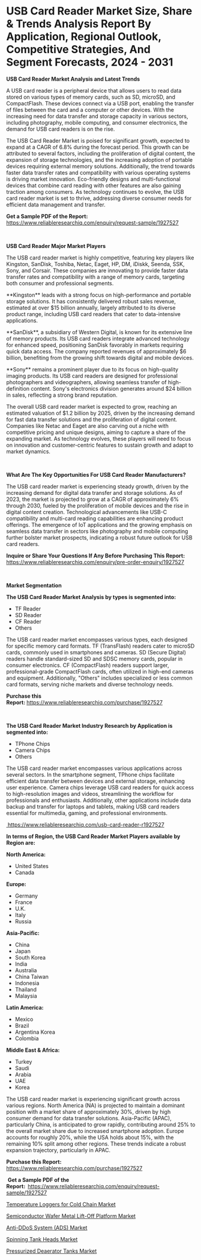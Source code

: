 <p><h1>USB Card Reader Market Size, Share & Trends Analysis Report By Application, Regional Outlook, Competitive Strategies, And Segment Forecasts, 2024 - 2031</h1></p><p><strong>USB Card Reader Market Analysis and Latest Trends</strong></p>
<p><p>A USB card reader is a peripheral device that allows users to read data stored on various types of memory cards, such as SD, microSD, and CompactFlash. These devices connect via a USB port, enabling the transfer of files between the card and a computer or other devices. With the increasing need for data transfer and storage capacity in various sectors, including photography, mobile computing, and consumer electronics, the demand for USB card readers is on the rise.</p><p>The USB Card Reader Market is poised for significant growth, expected to expand at a CAGR of 6.8% during the forecast period. This growth can be attributed to several factors, including the proliferation of digital content, the expansion of storage technologies, and the increasing adoption of portable devices requiring external memory solutions. Additionally, the trend towards faster data transfer rates and compatibility with various operating systems is driving market innovation. Eco-friendly designs and multi-functional devices that combine card reading with other features are also gaining traction among consumers. As technology continues to evolve, the USB card reader market is set to thrive, addressing diverse consumer needs for efficient data management and transfer.</p></p>
<p><strong>Get a Sample PDF of the Report:&nbsp;</strong> <a href="https://www.reliableresearchiq.com/enquiry/request-sample/1927527?utm_campaign=1594&utm_medium=2&utm_source=Github&utm_content=ia&utm_term=25102024&utm_id=usb-card-reader">https://www.reliableresearchiq.com/enquiry/request-sample/1927527</a></p>
<p>&nbsp;</p>
<p><strong>USB Card Reader Major Market Players</strong></p>
<p><p>The USB card reader market is highly competitive, featuring key players like Kingston, SanDisk, Toshiba, Netac, Eaget, HP, DM, iDiskk, Seenda, SSK, Sony, and Corsair. These companies are innovating to provide faster data transfer rates and compatibility with a range of memory cards, targeting both consumer and professional segments.</p><p>**Kingston** leads with a strong focus on high-performance and portable storage solutions. It has consistently delivered robust sales revenue, estimated at over $15 billion annually, largely attributed to its diverse product range, including USB card readers that cater to data-intensive applications.</p><p>**SanDisk**, a subsidiary of Western Digital, is known for its extensive line of memory products. Its USB card readers integrate advanced technology for enhanced speed, positioning SanDisk favorably in markets requiring quick data access. The company reported revenues of approximately $6 billion, benefiting from the growing shift towards digital and mobile devices.</p><p>**Sony** remains a prominent player due to its focus on high-quality imaging products. Its USB card readers are designed for professional photographers and videographers, allowing seamless transfer of high-definition content. Sony's electronics division generates around $24 billion in sales, reflecting a strong brand reputation.</p><p>The overall USB card reader market is expected to grow, reaching an estimated valuation of $1.2 billion by 2025, driven by the increasing demand for fast data transfer solutions and the proliferation of digital content. Companies like Netac and Eaget are also carving out a niche with competitive pricing and unique designs, aiming to capture a share of the expanding market. As technology evolves, these players will need to focus on innovation and customer-centric features to sustain growth and adapt to market dynamics.</p></p>
<p>&nbsp;</p>
<p><strong>What Are The Key Opportunities For USB Card Reader Manufacturers?</strong></p>
<p><p>The USB card reader market is experiencing steady growth, driven by the increasing demand for digital data transfer and storage solutions. As of 2023, the market is projected to grow at a CAGR of approximately 6% through 2030, fueled by the proliferation of mobile devices and the rise in digital content creation. Technological advancements like USB-C compatibility and multi-card reading capabilities are enhancing product offerings. The emergence of IoT applications and the growing emphasis on seamless data transfer in sectors like photography and mobile computing further bolster market prospects, indicating a robust future outlook for USB card readers.</p></p>
<p><strong>Inquire or Share Your Questions If Any Before Purchasing This Report:</strong> <a href="https://www.reliableresearchiq.com/enquiry/pre-order-enquiry/1927527?utm_campaign=1594&utm_medium=2&utm_source=Github&utm_content=ia&utm_term=25102024&utm_id=usb-card-reader">https://www.reliableresearchiq.com/enquiry/pre-order-enquiry/1927527</a></p>
<p>&nbsp;</p>
<p><strong>Market Segmentation</strong></p>
<p><strong>The USB Card Reader Market Analysis by types is segmented into:</strong></p>
<p><ul><li>TF Reader</li><li>SD Reader</li><li>CF Reader</li><li>Others</li></ul></p>
<p><p>The USB card reader market encompasses various types, each designed for specific memory card formats. TF (TransFlash) readers cater to microSD cards, commonly used in smartphones and cameras. SD (Secure Digital) readers handle standard-sized SD and SDSC memory cards, popular in consumer electronics. CF (CompactFlash) readers support larger, professional-grade CompactFlash cards, often utilized in high-end cameras and equipment. Additionally, "Others" includes specialized or less common card formats, serving niche markets and diverse technology needs.</p></p>
<p><strong>Purchase this Report:&nbsp;</strong><a href="https://www.reliableresearchiq.com/purchase/1927527?utm_campaign=1594&utm_medium=2&utm_source=Github&utm_content=ia&utm_term=25102024&utm_id=usb-card-reader">https://www.reliableresearchiq.com/purchase/1927527</a></p>
<p>&nbsp;</p>
<p><strong>The USB Card Reader Market Industry Research by Application is segmented into:</strong></p>
<p><ul><li>TPhone Chips</li><li>Camera Chips</li><li>Others</li></ul></p>
<p><p>The USB card reader market encompasses various applications across several sectors. In the smartphone segment, TPhone chips facilitate efficient data transfer between devices and external storage, enhancing user experience. Camera chips leverage USB card readers for quick access to high-resolution images and videos, streamlining the workflow for professionals and enthusiasts. Additionally, other applications include data backup and transfer for laptops and tablets, making USB card readers essential for multimedia, gaming, and professional environments.</p></p>
<p><a href="https://www.reliableresearchiq.com/usb-card-reader-r1927527?utm_campaign=1594&utm_medium=2&utm_source=Github&utm_content=ia&utm_term=25102024&utm_id=usb-card-reader">&nbsp;https://www.reliableresearchiq.com/usb-card-reader-r1927527</a></p>
<p><strong>In terms of Region, the USB Card Reader Market Players available by Region are:</strong></p>
<p>
    <p> <strong> North America: </strong>
        <ul>
            <li>United States</li>
            <li>Canada</li>
        </ul>
        </p> 
    <p> <strong> Europe: </strong>
        <ul>
            <li>Germany</li>
            <li>France</li>
            <li>U.K.</li>
            <li>Italy</li>
            <li>Russia</li>
        </ul>
        </p> 
    <p> <strong> Asia-Pacific: </strong>
        <ul>
            <li>China</li>
            <li>Japan</li>
            <li>South Korea</li>
            <li>India</li>
            <li>Australia</li>
            <li>China Taiwan</li>
            <li>Indonesia</li>
            <li>Thailand</li>
            <li>Malaysia</li>
        </ul>
        </p> 
    <p> <strong> Latin America: </strong>
        <ul>
            <li>Mexico</li>
            <li>Brazil</li>
            <li>Argentina Korea</li>
            <li>Colombia</li>
        </ul>
        </p> 
    <p> <strong> Middle East & Africa: </strong>
        <ul>
            <li>Turkey</li>
            <li>Saudi</li>
            <li>Arabia</li>
            <li>UAE</li>
            <li>Korea</li>
        </ul>
    </p>
    </p>
<p><p>The USB card reader market is experiencing significant growth across various regions. North America (NA) is projected to maintain a dominant position with a market share of approximately 30%, driven by high consumer demand for data transfer solutions. Asia-Pacific (APAC), particularly China, is anticipated to grow rapidly, contributing around 25% to the overall market share due to increased smartphone adoption. Europe accounts for roughly 20%, while the USA holds about 15%, with the remaining 10% split among other regions. These trends indicate a robust expansion trajectory, particularly in APAC.</p></p>
<p><strong>Purchase this Report: </strong><a href="https://www.reliableresearchiq.com/purchase/1927527?utm_campaign=1594&utm_medium=2&utm_source=Github&utm_content=ia&utm_term=25102024&utm_id=usb-card-reader">https://www.reliableresearchiq.com/purchase/1927527</a></p>
<p>&nbsp;<strong>Get a Sample PDF of the Report:&nbsp;&nbsp;</strong><a href="https://www.reliableresearchiq.com/enquiry/request-sample/1927527?utm_campaign=1594&utm_medium=2&utm_source=Github&utm_content=ia&utm_term=25102024&utm_id=usb-card-reader">https://www.reliableresearchiq.com/enquiry/request-sample/1927527</a></p>
<p><strong></strong></p>
<p><p><a href="https://www.linkedin.com/pulse/temperature-loggers-cold-chain-market-evolution-key-trends-regional-ajg6f?utm_campaign=1594&utm_medium=2&utm_source=Github&utm_content=ia&utm_term=25102024&utm_id=usb-card-reader">Temperature Loggers for Cold Chain Market</a></p><p><a href="https://www.linkedin.com/pulse/global-semiconductor-wafer-metal-lift-off-platform-market-pulse-pxgof?utm_campaign=1594&utm_medium=2&utm_source=Github&utm_content=ia&utm_term=25102024&utm_id=usb-card-reader">Semiconductor Wafer Metal Lift-Off Platform Market</a></p><p><a href="https://www.linkedin.com/pulse/global-perspectives-anti-ddos-system-ads-market-trends-9l0je?utm_campaign=1594&utm_medium=2&utm_source=Github&utm_content=ia&utm_term=25102024&utm_id=usb-card-reader">Anti-DDoS System (ADS) Market</a></p><p><a href="https://www.linkedin.com/pulse/spinning-tank-heads-market-growth-segmentation-regional-analysis-vqjqf?utm_campaign=1594&utm_medium=2&utm_source=Github&utm_content=ia&utm_term=25102024&utm_id=usb-card-reader">Spinning Tank Heads Market</a></p><p><a href="https://www.linkedin.com/pulse/pressurized-deaerator-tanks-market-growth-outlook-from-67mif?utm_campaign=1594&utm_medium=2&utm_source=Github&utm_content=ia&utm_term=25102024&utm_id=usb-card-reader">Pressurized Deaerator Tanks Market</a></p></p>